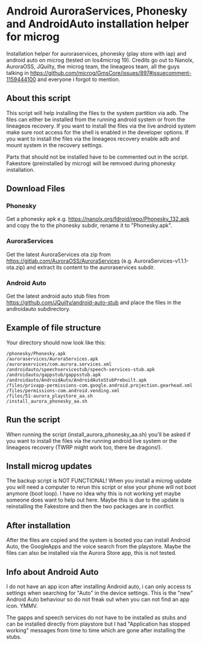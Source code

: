 # Android AuroraServices, Phonesky and AndroidAuto installation helper for microg
Installation helper for auroraservices, phonesky (play store with iap) and android auto on microg (tested on los4microg 19).
Credits go out to Nanolx, AuroraOSS, JQuilty, the microg team, the lineageos team, all the guys talking in https://github.com/microg/GmsCore/issues/897#issuecomment-1159444100 and everyone i forgot to mention.

## About this script
This script will help installing the files to the system partition via adb. 
The files can either be installed from the running android system or from the lineageos recovery.
If you want to install the files via the live android system make sure root access for the shell is enabled in the developer options.
If you want to install the files via the lineageos recovery enable adb and mount system in the recovery settings.

Parts that should not be installed have to be commented out in the script.
Fakestore (preinstalled by microg) will be remvoed during phonesky installation.

## Download Files
### Phonesky
Get a phonesky apk e.g. https://nanolx.org/fdroid/repo/Phonesky_132.apk and copy the to the phonesky subdir, rename it to "Phonesky.apk".

### AuroraServices
Get the latest AuroraServices ota zip from https://gitlab.com/AuroraOSS/AuroraServices (e.g. AuroraServices-v1.1.1-ota.zip) and extract its content to the auroraservices subdir.

### Android Auto
Get the latest android auto stub files from https://github.com/JQuilty/android-auto-stub and place the files in the androidauto subdirectory.

## Example of file structure
Your directory should now look like this:

```
/phonesky/Phonesky.apk
/auroraservices/AuroraServices.apk
/auroraservices/com.aurora.services.xml
/androidauto/speechservicestub/speech-services-stub.apk
/androidauto/gappstub/gappsstub.apk
/androidauto/AndroidAuto/AndroidAutoStubPrebuilt.apk
/files/privapp-permissions-com.google.android.projection.gearhead.xml
/files/permissions-com.android.vending.xml
/files/51-aurora_playstore_aa.sh
/install_aurora_phonesky_aa.sh
```

## Run the script
When running the script (install_aurora_phonesky_aa.sh) you'll be asked if you want to install the files via the running android live system or the lineageos recovery (TWRP might work too, there be dragons!).

## Install microg updates
The backup script is NOT FUNCTIONAL!
When you install a microg update you will need a computer to rerun this script or else your phone will not boot anymore (boot loop).
I have no idea why this is not working yet maybe someone does want to help out here.
Maybe this is due to the update is reinstalling the Fakestore and then the two packages are in conflict.

## After installation
After the files are copied and the system is booted you can install Android Auto, the GoogleApps and the voice search from the playstore.
Maybe the files can also be installed via the Aurora Store app, this is not tested.

## Info about Android Auto
I do not have an app icon after installing Android auto, i can only access ts settings when searching for "Auto" in the device settings.
This is the "new" Android Auto behaviour so do not freak out when you can not find an app icon. YMMV.

The gapps and speech services do not have to be installed as stubs and can be  installed directly from playstore but I had "Application has stopped working" messages from time to time which are gone after installing the stubs.

